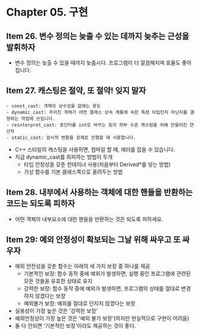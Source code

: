 # Chapter 05. 구현

## Item 26. 변수 정의는 늦출 수 있는 데까지 늦추는 근성을 발휘하자
- 변수 정의는 늦출 수 있을 때까지 늦춥시다. 프로그램이 더 깔끔해지며 효율도 좋아집니다.

## Item 27. 캐스팅은 절약, 또 절약! 잊지 말자
```
- const_cast: 객체의 상수성을 없애는 용도
- dynamic_cast: 주어진 객체가 어떤 클래스 상속 계통에 속한 특정 타입인지 아닌지를 결정하는 작업에 쓰입니다.
- reinterpret_cast: 포인터를 int로 바꾸는 등의 하부 수준 캐스팅을 위해 만들어진 연산자
- static_cast: 암시적 변환을 강제로 진행할 때 사용합니다.
```
- C++ 스타일의 캐스팅을 사용하면, 컴파일 할 때, 에러를 잡을 수 있습니다.
- 지금 dynamic_cast를 회피하는 방법이 두개 <br/>
    - 타입 안정성을 갖춘 컨테이너 사용(처음부터 Derived*를 넣는 방법)
    - 가상 함수를 기본 클래스쪽으로 올려두는 방법

## Item 28. 내부에서 사용하는 객체에 대한 핸들을 반환하는 코드는 되도록 피하자
- 어떤 객체의 내부요소에 대한 핸들을 반환하는 것은 되도록 피하세요.

## Item 29: 예외 안정성이 확보되는 그날 위해 싸우고 또 싸우자
- 예외 안전성을 갖춘 함수는 아래의 세 가지 보장 중 하나를 제공
  - 기본적인 보장: 함수 동작 중에 예외가 발생하면, 실행 중인 프로그램에 관련된 모든 것들을 유효한 상태로 유지
  - 강력한 보장: 함수 동작 중에 예외가 발생하면, 프로그램의 상태를 절대로 변경하지 않겠다는 보장
  - 예외불가 보장: 예외를 절대로 던지지 않겠다는 보장
- 실용성이 가장 높은 것은 '강력한 보장'
- 예외안정성이 가장 높은 것은 '예외 불가 보장'(하지만 현실적으로 구현이 어려움)
- 둘 다 안되면 '기본적인 보장'이라도 제공하는 것이 좋다.
